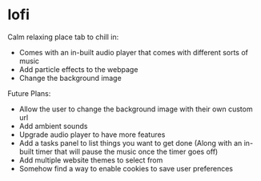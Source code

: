 # lofi

Calm relaxing place tab to chill in:
 - Comes with an in-built audio player that comes with different sorts of music
 - Add particle effects to the webpage
 - Change the background image

Future Plans:
 - Allow the user to change the background image with their own custom url
 - Add ambient sounds
 - Upgrade audio player to have more features
 - Add a tasks panel to list things you want to get done (Along with an in-built timer that will pause the music once the timer goes off)
 - Add multiple website themes to select from
 - Somehow find a way to enable cookies to save user preferences
